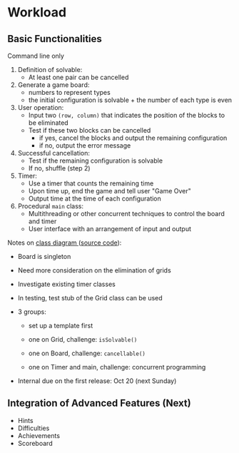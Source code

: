 # Workload

## Basic Functionalities

Command line only

1. Definition of solvable:
   - At least one pair can be cancelled
2. Generate a game board:
   - numbers to represent types
   - the initial configuration is solvable + the number of each type is even
3. User operation:
   - Input two `(row, column)` that indicates the position of the blocks to be eliminated
   - Test if these two blocks can be cancelled
     - if yes, cancel the blocks and output the remaining configuration
     - if no, output the error message
4. Successful cancellation:
   - Test if the remaining configuration is solvable
   - If no, shuffle (step 2)
5. Timer:
   - Use a timer that counts the remaining time
   - Upon time up, end the game and tell user "Game Over"
   - Output time at the time of each configuration
6. Procedural `main` class:
   - Multithreading or other concurrent techniques to control the board and timer
   - User interface with an arrangement of input and output



Notes on [class diagram ](basic_class.png)([source code](basic_class.wsd)):

- Board is singleton

- Need more consideration on the elimination of grids

- Investigate existing timer classes

- In testing, test stub of the Grid class can be used

- 3 groups:

  - set up a template first

  - one on Grid, challenge: `isSolvable()`
  - one on Board, challenge: `cancellable()`
  - one on Timer and main, challenge: concurrent programming

- Internal due on the first release: Oct 20 (next Sunday)



## Integration of Advanced Features (Next)

- Hints
- Difficulties
- Achievements
- Scoreboard